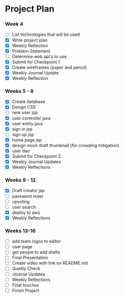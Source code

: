 # Project Plan

### Week 4
- [ ] List technologies that will be used
- [x] Write project plan
- [x] Weekly Reflection
- [x] Problem Statement
- [ ] Determine web api's to use
- [x] Submit for Checkpoint 1
- [x] Create wireframes (paper and pencil)
- [x] Weekly Journal Update
- [x] Weekly Reflection

### Weeks 5 - 8
- [x] Create database
- [x] Design CSS
- [ ] new user jsp
- [x] user controller java
- [x] user entity java
- [x] sign in jsp
- [ ] sign up jsp
- [x] home page jsp
- [x] design mock draft thumbnail (for crowding mitigation)
- [x] user dao
- [x] Submit for Checkpoint 2
- [x] Weekly Journal Updates
- [x] Weekly Reflections

### Weeks 9 - 12
- [x] Draft creator jsp
- [ ] password reset
- [ ] upvoting
- [ ] user search
- [x] deploy to aws
- [x] Weekly Reflections

### Weeks 13-16
- [ ] add team logos to editor
- [ ] user page
- [ ] get people to add drafts
- [ ] Final Presentation
- [ ] Create video with link on README.md
- [ ] Quality Check
- [ ] Journal Updates
- [ ] Weekly Reflections
- [ ] Final touches
- [ ] Finish Project